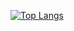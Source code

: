 [![Top Langs](https://github-readme-stats.vercel.app/api/top-langs/?username=LanyvNPC&layout=donut)](https://github.com/anuraghazra/github-readme-stats)

